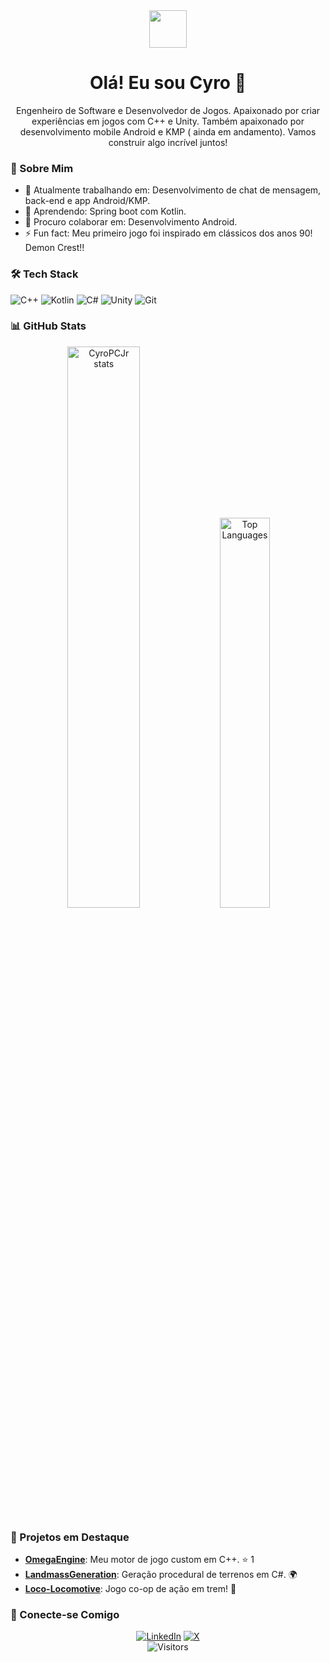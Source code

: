 <div align="center">
  <img src="https://media.giphy.com/media/hvRJCLFzcasrR4ia7z/giphy.gif" width="60" height="60" />
  <h1>Olá! Eu sou Cyro 👋</h1>
  <p>Engenheiro de Software e Desenvolvedor de Jogos. Apaixonado por criar experiências em jogos com C++ e Unity. Também apaixonado por desenvolvimento mobile Android e KMP ( ainda em andamento). Vamos construir algo incrível juntos!</p>
</div>

### 🚀 Sobre Mim
- 🔭 Atualmente trabalhando em: Desenvolvimento de chat de mensagem, back-end e app Android/KMP.
- 🌱 Aprendendo: Spring boot com Kotlin.
- 👯 Procuro colaborar em: Desenvolvimento Android.
- ⚡ Fun fact: Meu primeiro jogo foi inspirado em clássicos dos anos 90! Demon Crest!!

### 🛠️ Tech Stack

  ![C++](https://img.shields.io/badge/C%2B%2B-00599C?style=for-the-badge&logo=c%2B%2B&logoColor=white)
  ![Kotlin](https://img.shields.io/badge/Kotlin-0095D5?style=for-the-badge&logo=kotlin&logoColor=white)
  ![C#](https://img.shields.io/badge/C%23-239120?style=for-the-badge&logo=c-sharp&logoColor=white)
  ![Unity](https://img.shields.io/badge/Unity-000000?style=for-the-badge&logo=unity&logoColor=white)
  ![Git](https://img.shields.io/badge/Git-F05032?style=for-the-badge&logo=git&logoColor=white)


### 📊 GitHub Stats
<div align="center">
  <img src="https://github-readme-stats.vercel.app/api?username=CyroPCJr&show_icons=true&theme=radical&hide_border=true" alt="CyroPCJr stats" width="48%" />
  <img src="https://github-readme-stats.vercel.app/api/top-langs/?username=CyroPCJr&layout=compact&theme=radical&hide_border=true" alt="Top Languages" width="40%" />
</div>


### 📂 Projetos em Destaque
- **[OmegaEngine](https://github.com/CyroPCJr/OmegaEngine)**: Meu motor de jogo custom em C++. ⭐ 1
- **[LandmassGeneration](https://github.com/CyroPCJr/LandmassGeneration)**: Geração procedural de terrenos em C#. 🌍
- **[Loco-Locomotive](https://github.com/liaohenry2310/Loco-Locomotive)**: Jogo co-op de ação em trem! 🚂

### 🔗 Conecte-se Comigo
<div align="center">
  <a href="https://www.linkedin.com/in/cyropcosta"><img src="https://img.shields.io/badge/LinkedIn-0077B5?style=for-the-badge&logo=linkedin&logoColor=white" alt="LinkedIn"></a>
  <a href="https://x.com/CyroElros"><img src="https://img.shields.io/badge/X-000000?style=for-the-badge&logo=twitter&logoColor=white" alt="X"></a>
</div>

<div align="center">
  <img src="https://komarev.com/ghpvc/?username=CyroPCJr&style=flat-square&color=blue" alt="Visitors" />
</div>
